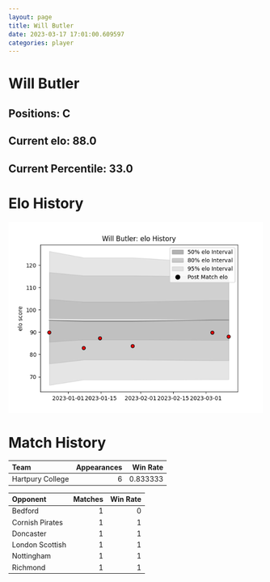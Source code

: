 ```yaml
---  
layout: page  
title: Will Butler  
date: 2023-03-17 17:01:00.609597  
categories: player  
---
```

# Will Butler

## Positions: C

## Current elo: 88.0

## Current Percentile: 33.0

# Elo History


![elo history](history_WillButler.png)
# Match History


| Team             |   Appearances |   Win Rate |
|:-----------------|--------------:|-----------:|
| Hartpury College |             6 |   0.833333 |

| Opponent        |   Matches |   Win Rate |
|:----------------|----------:|-----------:|
| Bedford         |         1 |          0 |
| Cornish Pirates |         1 |          1 |
| Doncaster       |         1 |          1 |
| London Scottish |         1 |          1 |
| Nottingham      |         1 |          1 |
| Richmond        |         1 |          1 |